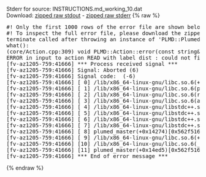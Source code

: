 Stderr for source:  INSTRUCTIONS.md_working_10.dat   
Download: [zipped raw stdout](INSTRUCTIONS.md_working_10.dat.plumed_master.stdout.txt.zip) - [zipped raw stderr](INSTRUCTIONS.md_working_10.dat.plumed_master.stderr.txt.zip) 
{% raw %}
<pre>
#! Only the first 1000 rows of the error file are shown below
#! To inspect the full error file, please download the zipped raw stderr file above
terminate called after throwing an instance of 'PLMD::Plumed::ExceptionError'
what():
(core/Action.cpp:309) void PLMD::Action::error(const string&) const
ERROR in input to action READ with label dist : could not find file named colvar_reweight.data
[fv-az1205-759:41666] *** Process received signal ***
[fv-az1205-759:41666] Signal: Aborted (6)
[fv-az1205-759:41666] Signal code:  (-6)
[fv-az1205-759:41666] [ 0] /lib/x86_64-linux-gnu/libc.so.6(+0x42520)[0x7fa335842520]
[fv-az1205-759:41666] [ 1] /lib/x86_64-linux-gnu/libc.so.6(pthread_kill+0x12c)[0x7fa3358969fc]
[fv-az1205-759:41666] [ 2] /lib/x86_64-linux-gnu/libc.so.6(raise+0x16)[0x7fa335842476]
[fv-az1205-759:41666] [ 3] /lib/x86_64-linux-gnu/libc.so.6(abort+0xd3)[0x7fa3358287f3]
[fv-az1205-759:41666] [ 4] /lib/x86_64-linux-gnu/libstdc++.so.6(+0xa2b9e)[0x7fa335ca2b9e]
[fv-az1205-759:41666] [ 5] /lib/x86_64-linux-gnu/libstdc++.so.6(+0xae20c)[0x7fa335cae20c]
[fv-az1205-759:41666] [ 6] /lib/x86_64-linux-gnu/libstdc++.so.6(+0xae277)[0x7fa335cae277]
[fv-az1205-759:41666] [ 7] /lib/x86_64-linux-gnu/libstdc++.so.6(__cxa_rethrow+0x4b)[0x7fa335cae52b]
[fv-az1205-759:41666] [ 8] plumed_master(+0x14274)[0x562f516f7274]
[fv-az1205-759:41666] [ 9] /lib/x86_64-linux-gnu/libc.so.6(+0x29d90)[0x7fa335829d90]
[fv-az1205-759:41666] [10] /lib/x86_64-linux-gnu/libc.so.6(__libc_start_main+0x80)[0x7fa335829e40]
[fv-az1205-759:41666] [11] plumed_master(+0x14ed5)[0x562f516f7ed5]
[fv-az1205-759:41666] *** End of error message ***
</pre>
{% endraw %}
